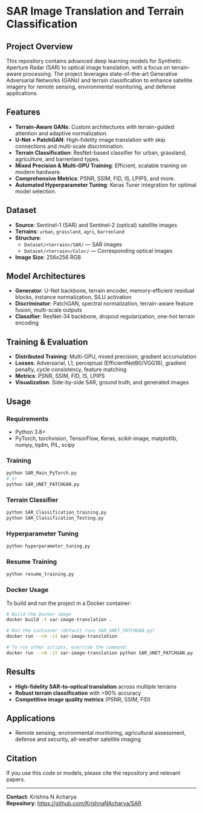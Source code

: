 # SAR Image Translation and Terrain Classification

## Project Overview
This repository contains advanced deep learning models for Synthetic Aperture Radar (SAR) to optical image translation, with a focus on terrain-aware processing. The project leverages state-of-the-art Generative Adversarial Networks (GANs) and terrain classification to enhance satellite imagery for remote sensing, environmental monitoring, and defense applications.

## Features
- **Terrain-Aware GANs**: Custom architectures with terrain-guided attention and adaptive normalization.
- **U-Net + PatchGAN**: High-fidelity image translation with skip connections and multi-scale discrimination.
- **Terrain Classification**: ResNet-based classifier for urban, grassland, agriculture, and barrenland types.
- **Mixed Precision & Multi-GPU Training**: Efficient, scalable training on modern hardware.
- **Comprehensive Metrics**: PSNR, SSIM, FID, IS, LPIPS, and more.
- **Automated Hyperparameter Tuning**: Keras Tuner integration for optimal model selection.

## Dataset
- **Source**: Sentinel-1 (SAR) and Sentinel-2 (optical) satellite images
- **Terrains**: `urban`, `grassland`, `agri`, `barrenland`
- **Structure**:
  - `Dataset/<terrain>/SAR/` — SAR images
  - `Dataset/<terrain>/Color/` — Corresponding optical images
- **Image Size**: 256x256 RGB

## Model Architectures
- **Generator**: U-Net backbone, terrain encoder, memory-efficient residual blocks, instance normalization, SiLU activation
- **Discriminator**: PatchGAN, spectral normalization, terrain-aware feature fusion, multi-scale outputs
- **Classifier**: ResNet-34 backbone, dropout regularization, one-hot terrain encoding

## Training & Evaluation
- **Distributed Training**: Multi-GPU, mixed precision, gradient accumulation
- **Losses**: Adversarial, L1, perceptual (EfficientNetB0/VGG16), gradient penalty, cycle consistency, feature matching
- **Metrics**: PSNR, SSIM, FID, IS, LPIPS
- **Visualization**: Side-by-side SAR, ground truth, and generated images

## Usage

### Requirements

- Python 3.8+
- PyTorch, torchvision, TensorFlow, Keras, scikit-image, matplotlib, numpy, tqdm, PIL, scipy

### Training

```bash
python SAR_Main_PyTorch.py
# or
python SAR_UNET_PATCHGAN.py
```

### Terrain Classifier

```bash
python SAR_Classification_training.py
python SAR_Classification_Testing.py
```

### Hyperparameter Tuning

```bash
python hyperparameter_tuning.py
```

### Resume Training

```bash
python resume_training.py
```

### Docker Usage

To build and run the project in a Docker container:

```bash
# Build the Docker image
docker build -t sar-image-translation .

# Run the container (default runs SAR_UNET_PATCHGAN.py)
docker run --rm -it sar-image-translation

# To run other scripts, override the command:
docker run --rm -it sar-image-translation python SAR_UNET_PATCHGAN.py
```

## Results
- **High-fidelity SAR-to-optical translation** across multiple terrains
- **Robust terrain classification** with >90% accuracy
- **Competitive image quality metrics** (PSNR, SSIM, FID)

## Applications
- Remote sensing, environmental monitoring, agricultural assessment, defense and security, all-weather satellite imaging

## Citation
If you use this code or models, please cite the repository and relevant papers.

---

**Contact**: Krishna N Acharya  
**Repository**: https://github.com/KrishnaNAcharya/SAR
